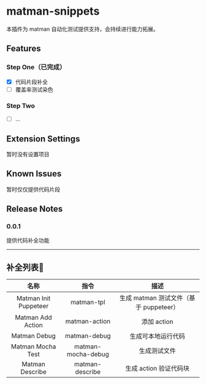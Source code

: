 # matman-snippets

本插件为 matman 自动化测试提供支持，会持续进行能力拓展。

## Features

### Step One（已完成）

- [x] 代码片段补全
- [ ] 覆盖率测试染色

### Step Two

- [ ] ...

## Extension Settings

暂时没有设置项目

## Known Issues

暂时仅仅提供代码片段

## Release Notes

### 0.0.1

提供代码补全功能

-----------------------------------------------------------------------------------------------------------

## 补全列表

|         名称          |        指令        |                  描述                  |
| :-------------------: | :----------------: | :------------------------------------: |
| Matman Init Puppeteer |     matman-tpl     | 生成 matman 测试文件（基于 puppeteer） |
|   Matman Add Action   |   matman-action    |              添加 action               |
|     Matman Debug      |    matman-debug    |           生成可本地运行代码           |
|   Matman Mocha Test   | matman-mocha-debug |              生成测试文件              |
|    Matman Describe    |  matman-describe   |         生成 action 验证代码块         |


